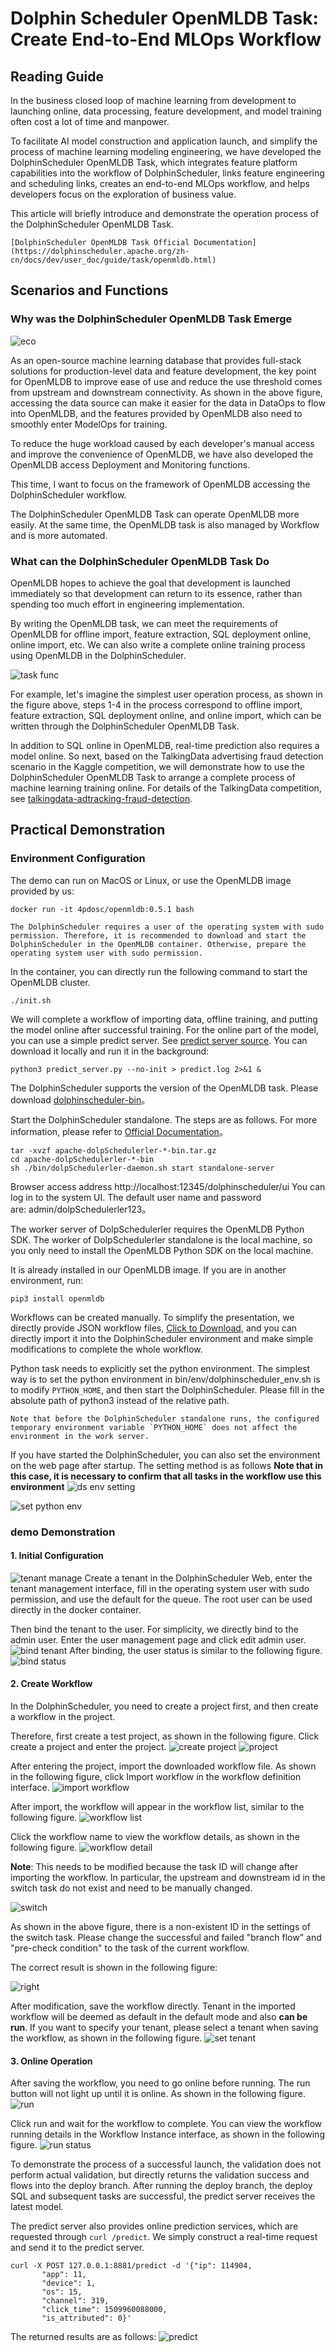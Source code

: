 # Dolphin Scheduler OpenMLDB Task: Create End-to-End MLOps Workflow

## Reading Guide
In the business closed loop of machine learning from development to launching online, data processing, feature development, and model training often cost a lot of time and manpower.

To facilitate AI model construction and application launch, and simplify the process of machine learning modeling engineering, we have developed the DolphinScheduler OpenMLDB Task, which integrates feature platform capabilities into the workflow of DolphinScheduler, links feature engineering and scheduling links, creates an end-to-end MLOps workflow, and helps developers focus on the exploration of business value.

This article will briefly introduce and demonstrate the operation process of the DolphinScheduler OpenMLDB Task.

```{seealso}
[DolphinScheduler OpenMLDB Task Official Documentation](https://dolphinscheduler.apache.org/zh-cn/docs/dev/user_doc/guide/task/openmldb.html)
```

## Scenarios and Functions
### Why was the DolphinScheduler OpenMLDB Task Emerge

![eco](images/ecosystem.png)

As an open-source machine learning database that provides full-stack solutions for production-level data and feature development, the key point for OpenMLDB to improve ease of use and reduce the use threshold comes from upstream and downstream connectivity. As shown in the above figure, accessing the data source can make it easier for the data in DataOps to flow into OpenMLDB, and the features provided by OpenMLDB also need to smoothly enter ModelOps for training.

To reduce the huge workload caused by each developer's manual access and improve the convenience of OpenMLDB, we have also developed the OpenMLDB access Deployment and Monitoring functions.

This time, I want to focus on the framework of OpenMLDB accessing the DolphinScheduler workflow.

The DolphinScheduler OpenMLDB Task can operate OpenMLDB more easily. At the same time, the OpenMLDB task is also managed by Workflow and is more automated.

### What can the DolphinScheduler OpenMLDB Task  Do

OpenMLDB hopes to achieve the goal that development is launched immediately so that development can return to its essence, rather than spending too much effort in engineering implementation.

By writing the OpenMLDB task, we can meet the requirements of OpenMLDB for offline import, feature extraction, SQL deployment online, online import, etc. We can also write a complete online training process using OpenMLDB in the DolphinScheduler.

![task func](images/task_func.png)

For example, let's imagine the simplest user operation process, as shown in the figure above, steps 1-4 in the process correspond to offline import, feature extraction, SQL deployment online, and online import, which can be written through the DolphinScheduler OpenMLDB Task.

In addition to SQL online in OpenMLDB, real-time prediction also requires a model online. So next, based on the TalkingData advertising fraud detection scenario in the Kaggle competition, we will demonstrate how to use the DolphinScheduler OpenMLDB Task to arrange a complete process of machine learning training online. For details of the TalkingData competition, see [talkingdata-adtracking-fraud-detection](https://www.kaggle.com/competitions/talkingdata-adtracking-fraud-detection/discussion).

## Practical Demonstration
### Environment Configuration
The demo can run on MacOS or Linux, or use the OpenMLDB image provided by us:
```
docker run -it 4pdosc/openmldb:0.5.1 bash
```
```{attention}
The DolphinScheduler requires a user of the operating system with sudo permission. Therefore, it is recommended to download and start the DolphinScheduler in the OpenMLDB container. Otherwise, prepare the operating system user with sudo permission.
```

In the container, you can directly run the following command to start the OpenMLDB cluster.
```
./init.sh
```

We will complete a workflow of importing data, offline training, and putting the model online after successful training. For the online part of the model, you can use a simple predict server. See [predict server source](https://raw.githubusercontent.com/4paradigm/OpenMLDB/main/demo/talkingdata-adtracking-fraud-detection/predict_server.py). You can download it locally and run it in the background:
```
python3 predict_server.py --no-init > predict.log 2>&1 &
```

The DolphinScheduler supports the version of the OpenMLDB task. Please download [dolphinscheduler-bin](https://github.com/4paradigm/OpenMLDB/releases/download/v0.5.1/apache-dolphinscheduler-dev-SNAPSHOT-bin.tar.gz)。

Start the DolphinScheduler standalone. The steps are as follows. For more information, please refer to [Official Documentation](https://dolphinscheduler.apache.org/en-us/docs/3.0.0/user_doc/guide/installation/standalone.html)。
```
tar -xvzf apache-dolpSchedulerler-*-bin.tar.gz
cd apache-dolpSchedulerler-*-bin
sh ./bin/dolpSchedulerler-daemon.sh start standalone-server
```

Browser access address http://localhost:12345/dolphinscheduler/ui You can log in to the system UI. The default user name and password are: admin/dolpSchedulerler123。

The worker server of DolpSchedulerler requires the OpenMLDB Python SDK. The worker of DolpSchedulerler standalone is the local machine, so you only need to install the OpenMLDB Python SDK on the local machine.

It is already installed in our OpenMLDB image. If you are in another environment, run:

```
pip3 install openmldb
```

Workflows can be created manually. To simplify the presentation, we directly provide JSON workflow files, [Click to Download](https://github.com/4paradigm/OpenMLDB/releases/download/v0.5.1/workflow_openmldb_demo.json), and you can directly import it into the DolphinScheduler environment and make simple modifications to complete the whole workflow.

Python task needs to explicitly set the python environment. The simplest way is to set the python environment in bin/env/dolphinscheduler_env.sh is to modify `PYTHON_HOME`, and then start the DolphinScheduler. Please fill in the absolute path of python3 instead of the relative path.
```{caution}
Note that before the DolphinScheduler standalone runs, the configured temporary environment variable `PYTHON_HOME` does not affect the environment in the work server.
```
If you have started the DolphinScheduler, you can also set the environment on the web page after startup. The setting method is as follows **Note that in this case, it is necessary to confirm that all tasks in the workflow use this environment**
![ds env setting](images/ds_env_setting.png)

![set python env](images/set_python_env.png)

### demo Demonstration

#### 1. Initial Configuration

![tenant manage](images/ds_tenant_manage.png)
Create a tenant in the DolphinScheduler Web, enter the tenant management interface, fill in the operating system user with sudo permission, and use the default for the queue. The root user can be used directly in the docker container.

Then bind the tenant to the user. For simplicity, we directly bind to the admin user. Enter the user management page and click edit admin user.
![bind tenant](images/ds_bind_tenant.png)
After binding, the user status is similar to the following figure.
![bind status](images/ds_bind_status.png)

#### 2. Create Workflow
In the DolphinScheduler, you need to create a project first, and then create a workflow in the project.

Therefore, first create a test project, as shown in the following figure. Click create a project and enter the project.
![create project](images/ds_create_project.png)
![project](images/ds_project.png)

After entering the project, import the downloaded workflow file. As shown in the following figure, click Import workflow in the workflow definition interface.
![import workflow](images/ds_import_workflow.png)

After import, the workflow will appear in the workflow list, similar to the following figure.
![workflow list](images/ds_workflow_list.png)

Click the workflow name to view the workflow details, as shown in the following figure.
![workflow detail](images/ds_workflow_detail.png)

**Note**: This needs to be modified because the task ID will change after importing the workflow. In particular, the upstream and downstream id in the switch task do not exist and need to be manually changed.

![switch](images/ds_switch.png)

As shown in the above figure, there is a non-existent ID in the settings of the switch task. Please change the successful and failed "branch flow" and "pre-check condition" to the task of the current workflow.

The correct result is shown in the following figure:

![right](images/ds_switch_right.png)

After modification, save the workflow directly. Tenant in the imported workflow will be deemed as default in the default mode and also **can be run**. If you want to specify your tenant, please select a tenant when saving the workflow, as shown in the following figure.
![set tenant](images/ds_set_tenant.png)

#### 3. Online Operation

After saving the workflow, you need to go online before running. The run button will not light up until it is online. As shown in the following figure.
![run](images/ds_run.png)

Click run and wait for the workflow to complete. You can view the workflow running details in the Workflow Instance interface, as shown in the following figure.
![run status](images/ds_run_status.png)

To demonstrate the process of a successful launch, the validation does not perform actual validation, but directly returns the validation success and flows into the deploy branch. After running the deploy branch, the deploy SQL and subsequent tasks are successful, the predict server receives the latest model.

The predict server also provides online prediction services, which are requested through `curl /predict`. We simply construct a real-time request and send it to the predict server.
```
curl -X POST 127.0.0.1:8881/predict -d '{"ip": 114904,
       "app": 11,
       "device": 1,
       "os": 15,
       "channel": 319,
       "click_time": 1509960088000,
       "is_attributed": 0}'
```
The returned results are as follows:
![predict](images/ds_predict.png)
